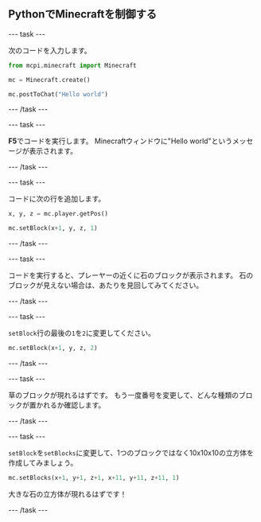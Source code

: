 ## PythonでMinecraftを制御する

\--- task \---

次のコードを入力します。

```python
from mcpi.minecraft import Minecraft

mc = Minecraft.create()

mc.postToChat("Hello world")
```

\--- /task \---

\--- task \---

**F5**でコードを実行します。 Minecraftウィンドウに"Hello world"というメッセージが表示されます。

\--- /task \---

\--- task \---

コードに次の行を追加します。

```python
x, y, z = mc.player.getPos()

mc.setBlock(x+1, y, z, 1)
```

\--- /task \---

\--- task \---

コードを実行すると、プレーヤーの近くに石のブロックが表示されます。 石のブロックが見えない場合は、あたりを見回してみてください。

\--- /task \---

\--- task \---

`setBlock`行の最後の`1`を`2`に変更してください。

```python
mc.setBlock(x+1, y, z, 2)
```

\--- /task \---

\--- task \---

草のブロックが現れるはずです。 もう一度番号を変更して、どんな種類のブロックが置かれるか確認します。

\--- /task \---

\--- task \---

`setBlock`を`setBlocks`に変更して、1つのブロックではなく10x10x10の立方体を作成してみましょう。

```python
mc.setBlocks(x+1, y+1, z+1, x+11, y+11, z+11, 1)
```

大きな石の立方体が現れるはずです！

\--- /task \---